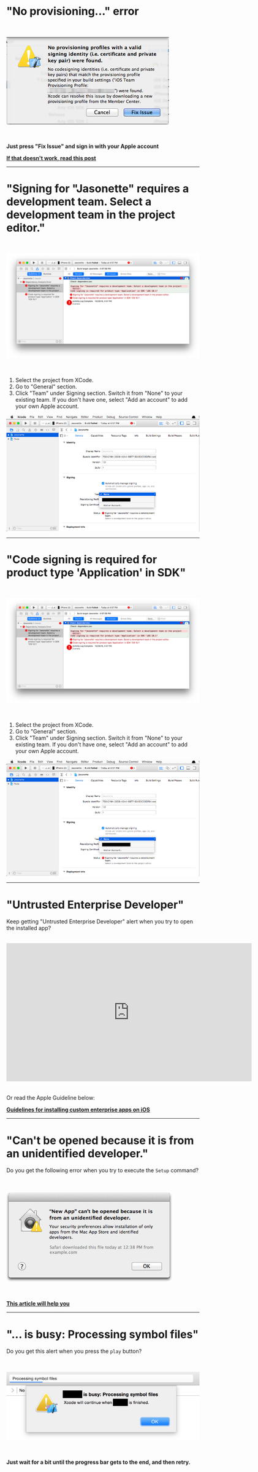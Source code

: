 # "No provisioning..." error

<br>

![No provisioning error](images/no_provisioning_profiles.png)

<br>

**Just press "Fix Issue" and sign in with your Apple account**

**[If that doesn't work, read this post](http://apple.stackexchange.com/a/206130)**


---

# "Signing for "Jasonette" requires a development team. Select a development team in the project editor."
<br>

![Requires development team](images/requires_development_team.png)

<br>

1. Select the project from XCode.
2. Go to "General" section.
3. Click "Team" under Signing section. Switch it from "None" to your existing team. If you don't have one, select "Add an account" to add your own Apple account.

![add team](images/add_team.png)

---

# "Code signing is required for product type 'Application' in SDK"
<br>

![Requires development team](images/requires_development_team.png)

<br>

1. Select the project from XCode.
2. Go to "General" section.
3. Click "Team" under Signing section. Switch it from "None" to your existing team. If you don't have one, select "Add an account" to add your own Apple account.

![add team](images/add_team.png)

---

# "Untrusted Enterprise Developer"
Keep getting "Untrusted Enterprise Developer" alert when you try to open the installed app?

<br>

<div class='video-container'>
<iframe width="640" height="360" src="https://www.youtube.com/embed/EG9spHluLKg?rel=0" frameborder="0" allowfullscreen></iframe>
</div>

<br>

Or read the Apple Guideline below:

**[Guidelines for installing custom enterprise apps on iOS](https://support.apple.com/en-us/HT204460)**


---

# "Can't be opened because it is from an unidentified developer."

Do you get the following error when you try to execute the `Setup` command?

<br>

![unidentified developer](images/unidentified_developer.png)

<br>

**[This article will help you](http://www.iclarified.com/28180/how-to-open-applications-from-unidentified-developers-in-mac-os-x-mountain-lion)**

---

# "... is busy: Processing symbol files"

Do you get this alert when you press the `play` button?

<br>

![processing symbol files](images/processing_symbol.png)

<br>

**Just wait for a bit until the progress bar gets to the end, and then retry.**
